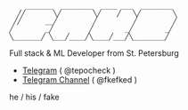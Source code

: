 ```
    _______  ________  ____ ___  ________ 
  ╱╱       ╲╱        ╲╱    ╱   ╲╱        ╲
 ╱╱      __╱         ╱         ╱         ╱
╱        _╱         ╱        _╱        _╱ 
╲_______╱ ╲___╱____╱╲____╱___╱╲________╱     
```

<p>Full stack & ML Developer from St. Petersburg</p>

- [Telegram](https://tepocheck.t.me) ( @tepocheck )
- [Telegram Channel](https://fkefked.t.me) ( @fkefked )

he / his / fake
